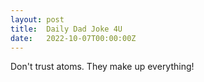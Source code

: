 ```yaml
---
layout: post
title:  Daily Dad Joke 4U
date:   2022-10-07T00:00:00Z
---
```

Don't trust atoms. They make up everything!

